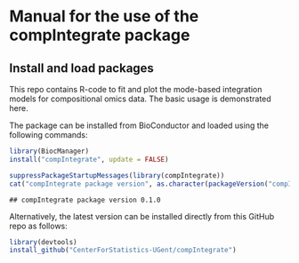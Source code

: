 
Manual for the use of the compIntegrate package
===============================================

Install and load packages
-------------------------

This repo contains R-code to fit and plot the mode-based integration models for compositional omics data. The basic usage is demonstrated here.

The package can be installed from BioConductor and loaded using the following commands:

``` r
library(BiocManager)
install("compIntegrate", update = FALSE)
```

``` r
suppressPackageStartupMessages(library(compIntegrate))
cat("compIntegrate package version", as.character(packageVersion("compIntegrate")), "\n")
```

    ## compIntegrate package version 0.1.0

Alternatively, the latest version can be installed directly from this GitHub repo as follows:

``` r
library(devtools)
install_github("CenterForStatistics-UGent/compIntegrate")
```
